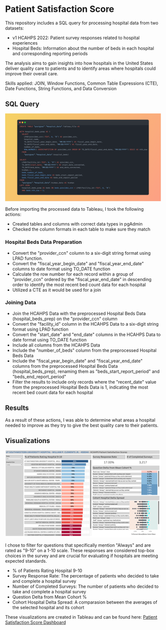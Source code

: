 # Patient Satisfaction Score

This repository includes a SQL query for processing hospital data from two datasets:
  <ul>
    <li>v1 HCAHPS 2022: Patient survey responses related to hospital experiences</li>
    <li>Hospital Beds: Information about the number of beds in each hospital and corresponding reporting periods</li>
  </ul>

The analysis aims to gain insights into how hospitals in the United States deliver quality care to patients and to identify areas where hospitals could improve their overall care.

Skills applied: JOIN, Window Functions, Common Table Expressions (CTE), Date Functions, String Functions, and Data Conversion

## SQL Query
<img src = "Snap.png">

Before importing the processed data to Tableau, I took the following actions:
<ul>
  <li>Created tables and columns with correct data types in pgAdmin</li>
  <li>Checked the column formats in each table to make sure they match</li>
</ul>

### Hospital Beds Data Preparation
<ul>
  <li>Convert the "provider_ccn" column to a six-digit string format using LPAD function. </li>
  <li>Convert the "fiscal_year_begin_date" and "fiscal_year_end_date" columns to date format using TO_DATE function</li>
  <li>Calculate the row number for each record within a group of "provider_ccn" ordered by the "fiscal_year_end_date" in descending order to identify the most recent bed count data for each hospital</li>
  <li>Utilized a CTE as it would be used for a join</li>  
</ul>

### Joining Data
<ul>
<li>Join the HCAHPS Data with the preprocessed Hospital Beds Data (hospital_beds_prep) on the "provider_ccn" column</li>
<li>Convert the "facility_id" column in the HCAHPS Data to a six-digit string format using LPAD function</li>
<li>Convert the "start_date" and "end_date" columns in the HCAHPS Data to date format using TO_DATE function</li>
<li>Include all columns from the HCAHPS Data</li>
<li>Include the "number_of_beds" column from the preprocessed Hospital Beds Data</li>
<li>Include the "fiscal_year_begin_date" and "fiscal_year_end_date" columns from the preprocessed Hospital Beds Data (hospital_beds_prep), renaming them as "beds_start_report_period" and "beds_end_report_period"</li>
<li>Filter the results to include only records where the "recent_date" value from the preprocessed Hospital Beds Data is 1, indicating the most recent bed count data for each hospital</li>
</ul>

## Results
As a result of these actions, I was able to determine what areas a hospital needed to improve as they try to give the best quality care to their patients.

## Visualizations

<img src = "Patient Satisfaction Score.png">

I chose to filter for questions that specifically mention "Always" and are rated as "9-10" on a 1-10 scale. These responses are considered top-box choices in the survey and are crucial for evaluating if hospitals are meeting expected standards.

- % of Patients Rating Hospital 9-10
- Survey Response Rate: The percentage of patients who decided to take and complete a hospital survey
- Number of Completed Surveys: The number of patients who decided to take and complete a hospital survey
- Question Delta from Mean Cohort %
- Cohort Hospital Delta Spread: A comparasion between the averages of the selected hospital and its cohort 

These visualizations are created in Tableau and can be found here: <a href = "https://public.tableau.com/app/profile/alejandro.de.la.cruz5286/viz/HCAHPSDashboard_17114636828960/HCAHPSDashboard?publish=yes" relative = unfollow> Patient Satisfaction Score Dashboard</a>
